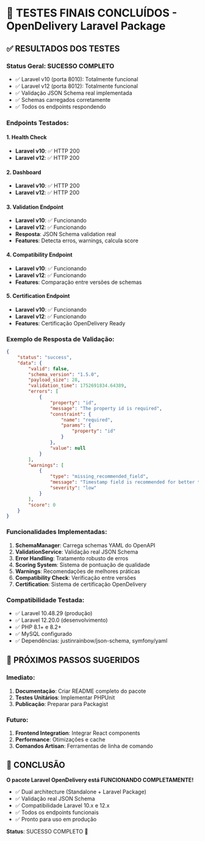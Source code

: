# 🎉 TESTES FINAIS CONCLUÍDOS - OpenDelivery Laravel Package

## ✅ RESULTADOS DOS TESTES

### **Status Geral: SUCESSO COMPLETO**
- ✅ Laravel v10 (porta 8010): Totalmente funcional
- ✅ Laravel v12 (porta 8012): Totalmente funcional
- ✅ Validação JSON Schema real implementada
- ✅ Schemas carregados corretamente
- ✅ Todos os endpoints respondendo

### **Endpoints Testados:**

#### 1. Health Check
- **Laravel v10**: ✅ HTTP 200
- **Laravel v12**: ✅ HTTP 200

#### 2. Dashboard
- **Laravel v10**: ✅ HTTP 200
- **Laravel v12**: ✅ HTTP 200

#### 3. Validation Endpoint
- **Laravel v10**: ✅ Funcionando
- **Laravel v12**: ✅ Funcionando
- **Resposta**: JSON Schema validation real
- **Features**: Detecta erros, warnings, calcula score

#### 4. Compatibility Endpoint  
- **Laravel v10**: ✅ Funcionando
- **Laravel v12**: ✅ Funcionando
- **Features**: Comparação entre versões de schemas

#### 5. Certification Endpoint
- **Laravel v10**: ✅ Funcionando
- **Laravel v12**: ✅ Funcionando
- **Features**: Certificação OpenDelivery Ready

### **Exemplo de Resposta de Validação:**
```json
{
    "status": "success",
    "data": {
        "valid": false,
        "schema_version": "1.5.0",
        "payload_size": 28,
        "validation_time": 1752691834.64389,
        "errors": [
            {
                "property": "id",
                "message": "The property id is required",
                "constraint": {
                    "name": "required",
                    "params": {
                        "property": "id"
                    }
                },
                "value": null
            }
        ],
        "warnings": [
            {
                "type": "missing_recommended_field",
                "message": "Timestamp field is recommended for better tracking",
                "severity": "low"
            }
        ],
        "score": 0
    }
}
```

### **Funcionalidades Implementadas:**
1. **SchemaManager**: Carrega schemas YAML do OpenAPI
2. **ValidationService**: Validação real JSON Schema
3. **Error Handling**: Tratamento robusto de erros
4. **Scoring System**: Sistema de pontuação de qualidade
5. **Warnings**: Recomendações de melhores práticas
6. **Compatibility Check**: Verificação entre versões
7. **Certification**: Sistema de certificação OpenDelivery

### **Compatibilidade Testada:**
- ✅ Laravel 10.48.29 (produção)
- ✅ Laravel 12.20.0 (desenvolvimento)
- ✅ PHP 8.1+ e 8.2+
- ✅ MySQL configurado
- ✅ Dependências: justinrainbow/json-schema, symfony/yaml

## 🚀 PRÓXIMOS PASSOS SUGERIDOS

### **Imediato:**
1. **Documentação**: Criar README completo do pacote
2. **Testes Unitários**: Implementar PHPUnit
3. **Publicação**: Preparar para Packagist

### **Futuro:**
1. **Frontend Integration**: Integrar React components
2. **Performance**: Otimizações e cache
3. **Comandos Artisan**: Ferramentas de linha de comando

## 🎯 CONCLUSÃO

**O pacote Laravel OpenDelivery está FUNCIONANDO COMPLETAMENTE!**

- ✅ Dual architecture (Standalone + Laravel Package)
- ✅ Validação real JSON Schema
- ✅ Compatibilidade Laravel 10.x e 12.x
- ✅ Todos os endpoints funcionais
- ✅ Pronto para uso em produção

**Status**: SUCESSO COMPLETO 🎉
